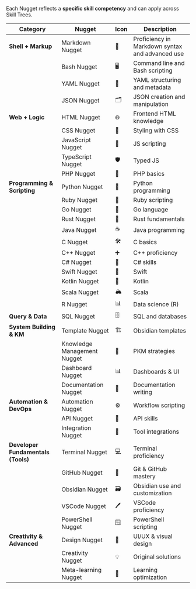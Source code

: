 
Each Nugget reflects a **specific skill competency** and can apply across Skill Trees.

| Category                           | Nugget                      | Icon | Description                                     |
| ---------------------------------- | --------------------------- | ---- | ----------------------------------------------- |
| **Shell + Markup**                 | Markdown Nugget             | 📝   | Proficiency in Markdown syntax and advanced use |
|                                    | Bash Nugget                 | 🖥️  | Command line and Bash scripting                 |
|                                    | YAML Nugget                 | 📒   | YAML structuring and metadata                   |
|                                    | JSON Nugget                 | 🗂️  | JSON creation and manipulation                  |
| **Web + Logic**                    | HTML Nugget                 | 🌐   | Frontend HTML knowledge                         |
|                                    | CSS Nugget                  | 🎨   | Styling with CSS                                |
|                                    | JavaScript Nugget           | 🧠   | JS scripting                                    |
|                                    | TypeScript Nugget           | 🛡   | Typed JS                                        |
|                                    | PHP Nugget                  | 🐘   | PHP basics                                      |
| **Programming & Scripting**        | Python Nugget               | 🐍   | Python programming                              |
|                                    | Ruby Nugget                 | 💎   | Ruby scripting                                  |
|                                    | Go Nugget                   | 🏃   | Go language                                     |
|                                    | Rust Nugget                 | 🦀   | Rust fundamentals                               |
|                                    | Java Nugget                 | ☕    | Java programming                                |
|                                    | C Nugget                    | 🛠️  | C basics                                        |
|                                    | C++ Nugget                  | ➕    | C++ proficiency                                 |
|                                    | C# Nugget                   | 🎯   | C# skills                                       |
|                                    | Swift Nugget                | 🍏   | Swift                                           |
|                                    | Kotlin Nugget               | 🤖   | Kotlin                                          |
|                                    | Scala Nugget                | 🏔️  | Scala                                           |
|                                    | R Nugget                    | 📊   | Data science (R)                                |
| **Query & Data**                   | SQL Nugget                  | 🗄   | SQL and databases                               |
| **System Building & KM**           | Template Nugget             | 🏗️  | Obsidian templates                              |
|                                    | Knowledge Management Nugget | 🧠   | PKM strategies                                  |
|                                    | Dashboard Nugget            | 📊   | Dashboards & UI                                 |
|                                    | Documentation Nugget        | 📝   | Documentation writing                           |
| **Automation & DevOps**            | Automation Nugget           | ⚙️   | Workflow scripting                              |
|                                    | API Nugget                  | 🔌   | API skills                                      |
|                                    | Integration Nugget          | 🔗   | Tool integrations                               |
| **Developer Fundamentals (Tools)** | Terminal Nugget             | 💻   | Terminal proficiency                            |
|                                    | GitHub Nugget               | 🐙   | Git & GitHub mastery                            |
|                                    | Obsidian Nugget             | 🗃️  | Obsidian use and customization                  |
|                                    | VSCode Nugget               | 🖊️  | VSCode proficiency                              |
|                                    | PowerShell Nugget           | 🪟   | PowerShell scripting                            |
| **Creativity & Advanced**          | Design Nugget               | 🎨   | UI/UX & visual design                           |
|                                    | Creativity Nugget           | 💡   | Original solutions                              |
|                                    | Meta-learning Nugget        | 🧭   | Learning optimization                           |

